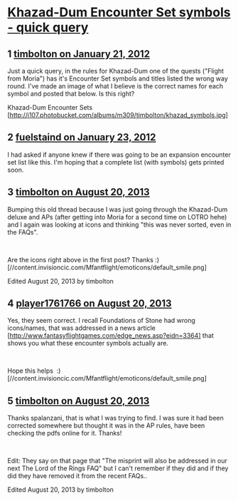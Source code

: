 # [Khazad-Dum Encounter Set symbols - quick query](https://community.fantasyflightgames.com/topic/59306-khazad-dum-encounter-set-symbols-quick-query/)

## 1 [timbolton on January 21, 2012](https://community.fantasyflightgames.com/topic/59306-khazad-dum-encounter-set-symbols-quick-query/?do=findComment&comment=582592)

Just a quick query, in the rules for Khazad-Dum one of the quests ("Flight from Moria") has it's Encounter Set symbols and titles listed the wrong way round. I've made an image of what I believe is the correct names for each symbol and posted that below. Is this right?

Khazad-Dum Encounter Sets [http://i107.photobucket.com/albums/m309/timbolton/khazad_symbols.jpg]

## 2 [fuelstaind on January 23, 2012](https://community.fantasyflightgames.com/topic/59306-khazad-dum-encounter-set-symbols-quick-query/?do=findComment&comment=583803)

I had asked if anyone knew if there was going to be an expansion encounter set list like this. I'm hoping that a complete list (with symbols) gets printed soon.

## 3 [timbolton on August 20, 2013](https://community.fantasyflightgames.com/topic/59306-khazad-dum-encounter-set-symbols-quick-query/?do=findComment&comment=845030)

Bumping this old thread because I was just going through the Khazad-Dum deluxe and APs (after getting into Moria for a second time on LOTRO hehe) and I again was looking at icons and thinking "this was never sorted, even in the FAQs".

 

Are the icons right above in the first post? Thanks :) [//content.invisioncic.com/Mfantflight/emoticons/default_smile.png]

Edited August 20, 2013 by timbolton

## 4 [player1761766 on August 20, 2013](https://community.fantasyflightgames.com/topic/59306-khazad-dum-encounter-set-symbols-quick-query/?do=findComment&comment=845167)

Yes, they seem correct. I recall Foundations of Stone had wrong icons/names, that was addressed in a news article [http://www.fantasyflightgames.com/edge_news.asp?eidn=3364] that shows you what these encounter symbols actually are. 

 

Hope this helps  :) [//content.invisioncic.com/Mfantflight/emoticons/default_smile.png]

## 5 [timbolton on August 20, 2013](https://community.fantasyflightgames.com/topic/59306-khazad-dum-encounter-set-symbols-quick-query/?do=findComment&comment=845177)

Thanks spalanzani, that is what I was trying to find. I was sure it had been corrected somewhere but thought it was in the AP rules, have been checking the pdfs online for it. Thanks!

 

Edit: They say on that page that "The misprint will also be addressed in our next The Lord of the Rings FAQ" but I can't remember if they did and if they did they have removed it from the recent FAQs..

Edited August 20, 2013 by timbolton

